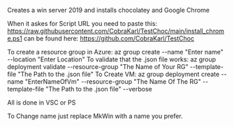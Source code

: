 Creates a win server 2019 and installs chocolatey and Google Chrome

When it askes for Script URL you need to paste this: https://raw.githubusercontent.com/CobraKarl/TestChoc/main/install_chrome.ps1
can be found here: https://github.com/CobraKarl/TestChoc

To create a resource group in Azure: az group create --name "Enter name" --location "Enter Location"
To validate that the .json file works: az group deployment validate --resource-group "The Name of Your RG" --template-file "The Path to the .json file"
To Create VM: az group deployment create --name "EnterNameOfVm" --resource-group "The Name Of The RG" --template-file "The Path to the .json file" --verbose

All is done in VSC or PS

To Change name just replace MkWin with a name you prefer.